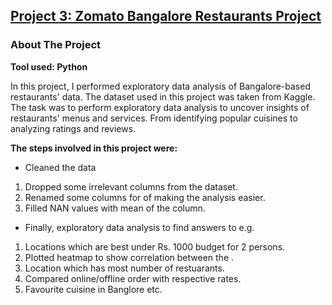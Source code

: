 ## [Project 3: Zomato Bangalore Restaurants Project](https://www.kaggle.com/code/mohd647/zomato-bangalore-data-eda)
### About The Project
**Tool used: Python**

In this project, I performed exploratory data analysis of Bangalore-based restaurants' data.
The dataset used in this project was taken from Kaggle. 
The task was to perform exploratory data analysis to uncover insights of restaurants' menus and services. From identifying popular cuisines to analyzing ratings and reviews.

**The steps involved in this project were:**
- Cleaned the data
1. Dropped some irrelevant columns from the dataset.
2. Renamed some columns for of making the analysis easier.
3. Filled NAN values with mean of the column.
- Finally, exploratory data analysis to find answers to e.g.
1. Locations which are best under Rs. 1000 budget for 2 persons.
2. Plotted heatmap to show correlation between the .
3. Location which has most number of restuarants. 
4. Compared online/offline order with respective rates.
5. Favourite cuisine in Banglore etc.



